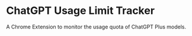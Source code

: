 # ChatGPT Usage Limit Tracker

A Chrome Extension to monitor the usage quota of ChatGPT Plus models.